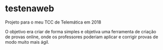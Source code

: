 # testenaweb

Projeto para o meu TCC de Telemática em 2018

O objetivo era criar de forma simples e objetiva uma ferramenta de criação de provas online, onde os professores poderiam aplicar e corrigir provas de modo muito mais ágil.
